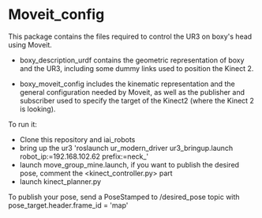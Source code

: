 # Moveit_config

This package contains the files required to control the UR3 on boxy's head using Moveit. 

- boxy_description_urdf contains the geometric representation of boxy and the UR3, including some dummy links used to position the Kinect 2.

- boxy_moveit_config includes the kinematic representation and the general configuration needed by Moveit, as well as the publisher and subscriber used to specify the target of the Kinect2 (where the Kinect 2 is looking).

To run it:
  - Clone this repository and iai_robots
  - bring up the ur3  'roslaunch ur_modern_driver ur3_bringup.launch  robot_ip:=192.168.102.62 prefix:=neck_' 
  - launch move_group_mine.launch, if you want to publish the desired pose, comment the <kinect_controller.py> part
  - launch kinect_planner.py

To publish your pose, send a PoseStamped to /desired_pose topic with pose_target.header.frame_id = 'map'

